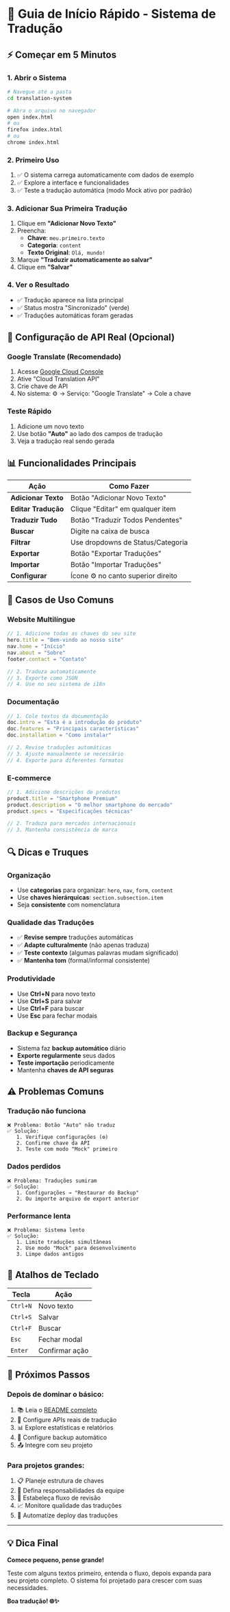 # 🚀 Guia de Início Rápido - Sistema de Tradução

## ⚡ Começar em 5 Minutos

### 1. **Abrir o Sistema**
```bash
# Navegue até a pasta
cd translation-system

# Abra o arquivo no navegador
open index.html
# ou
firefox index.html
# ou
chrome index.html
```

### 2. **Primeiro Uso**
1. ✅ O sistema carrega automaticamente com dados de exemplo
2. ✅ Explore a interface e funcionalidades
3. ✅ Teste a tradução automática (modo Mock ativo por padrão)

### 3. **Adicionar Sua Primeira Tradução**
1. Clique em **"Adicionar Novo Texto"**
2. Preencha:
   - **Chave**: `meu.primeiro.texto`
   - **Categoria**: `content`
   - **Texto Original**: `Olá, mundo!`
3. Marque **"Traduzir automaticamente ao salvar"**
4. Clique em **"Salvar"**

### 4. **Ver o Resultado**
- ✅ Tradução aparece na lista principal
- ✅ Status mostra "Sincronizado" (verde)
- ✅ Traduções automáticas foram geradas

## 🔧 Configuração de API Real (Opcional)

### Google Translate (Recomendado)
1. Acesse [Google Cloud Console](https://console.cloud.google.com/)
2. Ative "Cloud Translation API"
3. Crie chave de API
4. No sistema: ⚙️ → Serviço: "Google Translate" → Cole a chave

### Teste Rápido
1. Adicione um novo texto
2. Use botão **"Auto"** ao lado dos campos de tradução
3. Veja a tradução real sendo gerada

## 📊 Funcionalidades Principais

| Ação | Como Fazer |
|------|------------|
| **Adicionar Texto** | Botão "Adicionar Novo Texto" |
| **Editar Tradução** | Clique "Editar" em qualquer item |
| **Traduzir Tudo** | Botão "Traduzir Todos Pendentes" |
| **Buscar** | Digite na caixa de busca |
| **Filtrar** | Use dropdowns de Status/Categoria |
| **Exportar** | Botão "Exportar Traduções" |
| **Importar** | Botão "Importar Traduções" |
| **Configurar** | Ícone ⚙️ no canto superior direito |

## 🎯 Casos de Uso Comuns

### **Website Multilíngue**
```javascript
// 1. Adicione todas as chaves do seu site
hero.title = "Bem-vindo ao nosso site"
nav.home = "Início"
nav.about = "Sobre"
footer.contact = "Contato"

// 2. Traduza automaticamente
// 3. Exporte como JSON
// 4. Use no seu sistema de i18n
```

### **Documentação**
```javascript
// 1. Cole textos da documentação
doc.intro = "Esta é a introdução do produto"
doc.features = "Principais características"
doc.installation = "Como instalar"

// 2. Revise traduções automáticas
// 3. Ajuste manualmente se necessário
// 4. Exporte para diferentes formatos
```

### **E-commerce**
```javascript
// 1. Adicione descrições de produtos
product.title = "Smartphone Premium"
product.description = "O melhor smartphone do mercado"
product.specs = "Especificações técnicas"

// 2. Traduza para mercados internacionais
// 3. Mantenha consistência de marca
```

## 🔍 Dicas e Truques

### **Organização**
- Use **categorias** para organizar: `hero`, `nav`, `form`, `content`
- Use **chaves hierárquicas**: `section.subsection.item`
- Seja **consistente** com nomenclatura

### **Qualidade das Traduções**
- ✅ **Revise sempre** traduções automáticas
- ✅ **Adapte culturalmente** (não apenas traduza)
- ✅ **Teste contexto** (algumas palavras mudam significado)
- ✅ **Mantenha tom** (formal/informal consistente)

### **Produtividade**
- Use **Ctrl+N** para novo texto
- Use **Ctrl+S** para salvar
- Use **Ctrl+F** para buscar
- Use **Esc** para fechar modais

### **Backup e Segurança**
- Sistema faz **backup automático** diário
- **Exporte regularmente** seus dados
- **Teste importação** periodicamente
- Mantenha **chaves de API seguras**

## ⚠️ Problemas Comuns

### **Tradução não funciona**
```
❌ Problema: Botão "Auto" não traduz
✅ Solução: 
   1. Verifique configurações (⚙️)
   2. Confirme chave da API
   3. Teste com modo "Mock" primeiro
```

### **Dados perdidos**
```
❌ Problema: Traduções sumiram
✅ Solução:
   1. Configurações → "Restaurar do Backup"
   2. Ou importe arquivo de export anterior
```

### **Performance lenta**
```
❌ Problema: Sistema lento
✅ Solução:
   1. Limite traduções simultâneas
   2. Use modo "Mock" para desenvolvimento
   3. Limpe dados antigos
```

## 📱 Atalhos de Teclado

| Tecla | Ação |
|-------|------|
| `Ctrl+N` | Novo texto |
| `Ctrl+S` | Salvar |
| `Ctrl+F` | Buscar |
| `Esc` | Fechar modal |
| `Enter` | Confirmar ação |

## 🎉 Próximos Passos

### **Depois de dominar o básico:**
1. 📚 Leia o [README completo](README.md)
2. 🔧 Configure APIs reais de tradução
3. 📊 Explore estatísticas e relatórios
4. 🔄 Configure backup automático
5. 📤 Integre com seu projeto

### **Para projetos grandes:**
1. 📋 Planeje estrutura de chaves
2. 👥 Defina responsabilidades da equipe
3. 🔄 Estabeleça fluxo de revisão
4. 📈 Monitore qualidade das traduções
5. 🚀 Automatize deploy das traduções

---

## 💡 Dica Final

**Comece pequeno, pense grande!**

Teste com alguns textos primeiro, entenda o fluxo, depois expanda para seu projeto completo. O sistema foi projetado para crescer com suas necessidades.

**Boa tradução! 🌐✨**

